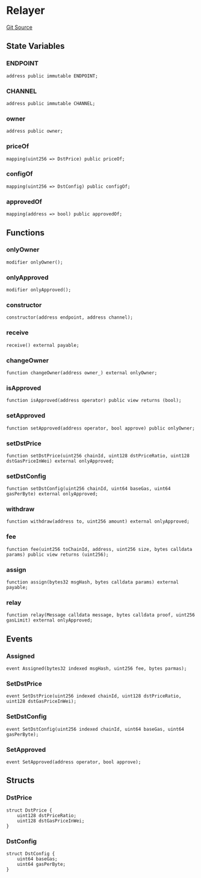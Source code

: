 # Relayer
[Git Source](https://github.com/darwinia-network/ORMP/blob/5d245763e88118b1bc6b2cfd18dc541a2fe3481d/src/eco/Relayer.sol)


## State Variables
### ENDPOINT

```solidity
address public immutable ENDPOINT;
```


### CHANNEL

```solidity
address public immutable CHANNEL;
```


### owner

```solidity
address public owner;
```


### priceOf

```solidity
mapping(uint256 => DstPrice) public priceOf;
```


### configOf

```solidity
mapping(uint256 => DstConfig) public configOf;
```


### approvedOf

```solidity
mapping(address => bool) public approvedOf;
```


## Functions
### onlyOwner


```solidity
modifier onlyOwner();
```

### onlyApproved


```solidity
modifier onlyApproved();
```

### constructor


```solidity
constructor(address endpoint, address channel);
```

### receive


```solidity
receive() external payable;
```

### changeOwner


```solidity
function changeOwner(address owner_) external onlyOwner;
```

### isApproved


```solidity
function isApproved(address operator) public view returns (bool);
```

### setApproved


```solidity
function setApproved(address operator, bool approve) public onlyOwner;
```

### setDstPrice


```solidity
function setDstPrice(uint256 chainId, uint128 dstPriceRatio, uint128 dstGasPriceInWei) external onlyApproved;
```

### setDstConfig


```solidity
function setDstConfig(uint256 chainId, uint64 baseGas, uint64 gasPerByte) external onlyApproved;
```

### withdraw


```solidity
function withdraw(address to, uint256 amount) external onlyApproved;
```

### fee


```solidity
function fee(uint256 toChainId, address, uint256 size, bytes calldata params) public view returns (uint256);
```

### assign


```solidity
function assign(bytes32 msgHash, bytes calldata params) external payable;
```

### relay


```solidity
function relay(Message calldata message, bytes calldata proof, uint256 gasLimit) external onlyApproved;
```

## Events
### Assigned

```solidity
event Assigned(bytes32 indexed msgHash, uint256 fee, bytes parmas);
```

### SetDstPrice

```solidity
event SetDstPrice(uint256 indexed chainId, uint128 dstPriceRatio, uint128 dstGasPriceInWei);
```

### SetDstConfig

```solidity
event SetDstConfig(uint256 indexed chainId, uint64 baseGas, uint64 gasPerByte);
```

### SetApproved

```solidity
event SetApproved(address operator, bool approve);
```

## Structs
### DstPrice

```solidity
struct DstPrice {
    uint128 dstPriceRatio;
    uint128 dstGasPriceInWei;
}
```

### DstConfig

```solidity
struct DstConfig {
    uint64 baseGas;
    uint64 gasPerByte;
}
```

